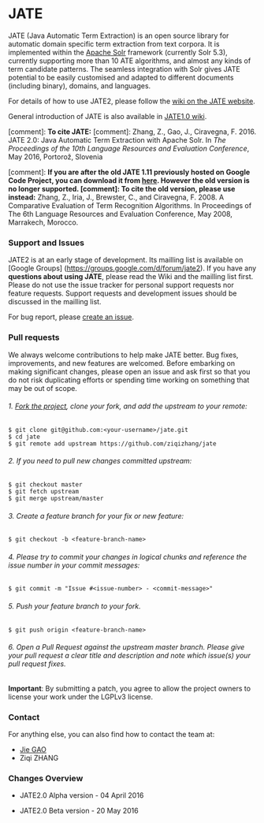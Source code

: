 # JATE
JATE (Java Automatic Term Extraction) is an open source library for automatic domain specific term extraction from text corpora. It is implemented within the [Apache Solr] framework (currently Solr 5.3), currently supporting more than 10 ATE algorithms, and almost any kinds of term candidate patterns. The seamless integration with Solr gives JATE potential to be easily customised and adapted to different documents (including binary), domains, and languages. 

For details of how to use JATE2, please follow the [wiki on the JATE website].

General introduction of JATE is also available in [JATE1.0 wiki].

[comment]: **To cite JATE:**
[comment]: Zhang, Z., Gao, J., Ciravegna, F. 2016. JATE 2.0: Java Automatic Term Extraction with Apache Solr. In _The Proceedings of the 10th Language Resources and Evaluation Conference_, May 2016, Portorož, Slovenia

[comment]: **If you are after the old JATE 1.11 previously hosted on Google Code Project, you can download it from [here]. However the old version is no longer supported. 
[comment]: To cite the old version, please use instead:** Zhang, Z., Iria, J., Brewster, C., and Ciravegna, F. 2008. A Comparative Evaluation of Term Recognition Algorithms. In Proceedings of The 6th Language Resources and Evaluation Conference, May 2008, Marrakech, Morocco. 

### Support and Issues

JATE2 is at an early stage of development. Its mailling list is available on [Google Groups] (https://groups.google.com/d/forum/jate2). If you have any **questions about using JATE**, please read the Wiki and the mailling list first. Please do not use the issue tracker for personal support requests nor feature requests. Support requests and development issues should be discussed in the mailling list.

For bug report, please [create an issue](https://github.com/ziqizhang/jate/issues). 

### Pull requests

We always welcome contributions to help make JATE better. Bug fixes, improvements, and new features are welcomed. Before embarking on making significant changes, please open an issue and ask first so that you do not risk duplicating efforts or spending time working on something that may be out of scope.

###### 1. [Fork the project], clone your fork, and add the upstream to your remote:

```
$ git clone git@github.com:<your-username>/jate.git
$ cd jate
$ git remote add upstream https://github.com/ziqizhang/jate
```

###### 2. If you need to pull new changes committed upstream:

```
$ git checkout master
$ git fetch upstream
$ git merge upstream/master
```

###### 3. Create a feature branch for your fix or new feature:

```
$ git checkout -b <feature-branch-name>
```

###### 4. Please try to commit your changes in logical chunks and reference the issue number in your commit messages:

```
$ git commit -m "Issue #<issue-number> - <commit-message>"
```

###### 5. Push your feature branch to your fork.

```
$ git push origin <feature-branch-name>
```

###### 6. Open a Pull Request against the upstream master branch. Please give your pull request a clear title and description and note which issue(s) your pull request fixes.

**Important**: By submitting a patch, you agree to allow the project owners to license your work under the LGPLv3 license.

### Contact

For anything else, you can also find how to contact the team at:

 - [Jie GAO](http://staffwww.dcs.shef.ac.uk/people/J.Gao/)
 - Ziqi ZHANG

### Changes Overview

 -  JATE2.0 Alpha version - 04 April 2016

 -  JATE2.0 Beta version - 20 May 2016



[//]: # (These are reference links used in the body of this note and get stripped out when the markdown processor does its job.)
   [Apache Solr]: <http://lucene.apache.org/solr/>
   [here]: <http://staffwww.dcs.shef.ac.uk/people/Z.Zhang/resources/jate_1.11.tar.gz>
   [JATE1.0 wiki]: <https://code.google.com/archive/p/jatetoolkit/wikis/JATEIntro.wiki>
   [wiki on the JATE website]: <https://github.com/ziqizhang/jate/wiki>
   [Fork the project]: <https://help.github.com/articles/fork-a-repo/>
  
